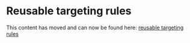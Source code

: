 # Reusable targeting rules

This content has moved and can now be found here: [reusable targeting rules](https://flagd.dev/reference/targeting_rules_specifiers)
